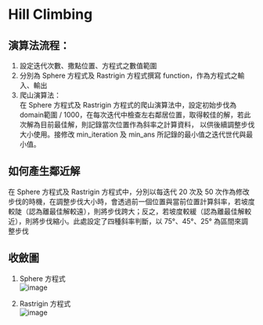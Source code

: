 # Hill Climbing

## 演算法流程：
1.	設定迭代次數、撒點位置、方程式之數值範圍
2.	分別為 Sphere 方程式及 Rastrigin 方程式撰寫 function，作為方程式之輸入、輸出
3.	爬山演算法：  
    在 Sphere 方程式及 Rastrigin 方程式的爬山演算法中，設定初始步伐為 domain範圍 / 1000，在每次迭代中檢查左右鄰居位置，取得較佳的解，若此次解為目前最佳解，則記錄當次位置作為斜率之計算資料，  以供後續調整步伐大小使用。接修改 min_iteration 及 min_ans 所記錄的最小值之迭代世代與最小值。

## 如何產生鄰近解
在 Sphere 方程式及 Rastrigin 方程式中，分別以每迭代 20 次及 50 次作為修改步伐的時機，在調整步伐大小時，會透過前一個位置與當前位置計算斜率，若坡度較陡（認為離最佳解較遠），則將步伐跨大；反之，若坡度較緩（認為離最佳解較近），則將步伐縮小。此處設定了四種斜率判斷，以 75°、45°、25° 為區間來調整步伐

## 收斂圖

1. Sphere 方程式  
![image](https://user-images.githubusercontent.com/32695855/114403638-8d8c7b00-9bd7-11eb-957e-9fbd57b2949c.png)

2. Rastrigin 方程式  
![image](https://user-images.githubusercontent.com/32695855/114403742-a301a500-9bd7-11eb-800c-5f0273493a52.png)
